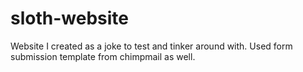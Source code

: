 # sloth-website
Website I created as a joke to test and tinker around with. Used form submission template from chimpmail as well.
